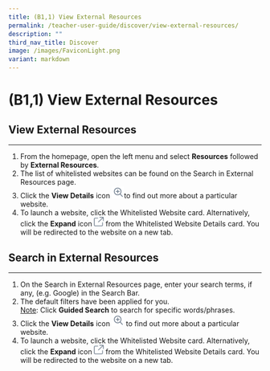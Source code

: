 ```yaml
---
title: (B1,1) View External Resources
permalink: /teacher-user-guide/discover/view-external-resources/
description: ""
third_nav_title: Discover
image: /images/FaviconLight.png
variant: markdown
---
```

<h1>(B1,1) View External Resources</h1>
<h2>View External Resources</h2>
<hr>
<ol>
    <li>From the homepage, open the left menu and select <strong>Resources</strong> followed by <strong>External Resources</strong>.</li>
    <li>The list of whitelisted websites can be found on the Search in External Resources page.</li>
    <li>Click the <strong>View Details</strong> icon <img style="width: 1.5rem; display: inline;" src="/images/Icons/ViewDetails.svg">to find out more about a particular website.</li>
    <li>To launch a website, click the Whitelisted Website card. Alternatively, click the <strong>Expand</strong> icon <img style="width: 1.2rem; display: inline;" src="/images/Icons/external-link.svg"> from the Whitelisted Website Details card. You will be redirected to the website on a new tab.</li>
</ol>
<h2>Search in External Resources</h2>
<hr>
<ol>
    <li>On the Search in External Resources page, enter your search terms, if any, (e.g. Google) in the Search Bar.</li>
    <li>The default filters have been applied for you.</li>
    <u>Note</u>: Click <strong>Guided Search</strong> to search for specific words/phrases.
    <li>Click the <strong>View Details</strong> icon <img style="width: 1.5rem; display: inline;" src="/images/Icons/ViewDetails.svg"> to find out more about a particular website.</li>
    <li>To launch a website, click the Whitelisted Website card. Alternatively, click the <strong>Expand</strong> icon <img style="width: 1.2rem; display: inline;" src="/images/Icons/external-link.svg"> from the Whitelisted Website Details card. You will be redirected to the website on a new tab.</li>
</ol>